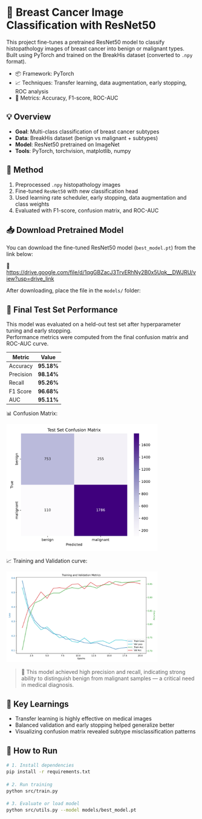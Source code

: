 
# 🧠 Breast Cancer Image Classification with ResNet50

This project fine-tunes a pretrained ResNet50 model to classify histopathology images of breast cancer into benign or malignant types.  
Built using PyTorch and trained on the BreakHis dataset (converted to `.npy` format).

- 📦 Framework: PyTorch
- 📈 Techniques: Transfer learning, data augmentation, early stopping, ROC analysis
- 🧪 Metrics: Accuracy, F1-score, ROC-AUC
  
## 💡 Overview
- **Goal**: Multi-class classification of breast cancer subtypes
- **Data**: BreakHis dataset (benign vs malignant + subtypes)
- **Model**: ResNet50 pretrained on ImageNet
- **Tools**: PyTorch, torchvision, matplotlib, numpy

## 🔬 Method
1. Preprocessed `.npy` histopathology images
2. Fine-tuned `ResNet50` with new classification head
3. Used learning rate scheduler, early stopping, data augmentation and class weights
4. Evaluated with F1-score, confusion matrix, and ROC-AUC

## 📥 Download Pretrained Model

You can download the fine-tuned ResNet50 model (`best_model.pt`) from the link below:

🔗 https://drive.google.com/file/d/1qgGBZacJ3TrvERhNy2B0x5Upk__DWJRU/view?usp=drive_link

After downloading, place the file in the `models/` folder:


## 🧪 Final Test Set Performance

This model was evaluated on a held-out test set after hyperparameter tuning and early stopping.  
Performance metrics were computed from the final confusion matrix and ROC-AUC curve.

| Metric     | Value     |
|------------|-----------|
| Accuracy   | **95.18%** |
| Precision  | **98.14%** |
| Recall     | **95.26%** |
| F1 Score   | **96.68%** |
| AUC        | **95.11%** |


📊 Confusion Matrix:

<img src="results/confusion_matrix.png" width="400">  

📈 Training and Validation curve:

<img src="results/training_val_curve.png" width="400">

> 🎯 This model achieved high precision and recall, indicating strong ability to distinguish benign from malignant samples — a critical need in medical diagnosis.

## 🧠 Key Learnings
- Transfer learning is highly effective on medical images
- Balanced validation and early stopping helped generalize better
- Visualizing confusion matrix revealed subtype misclassification patterns

## 🚀 How to Run
```bash
# 1. Install dependencies
pip install -r requirements.txt

# 2. Run training
python src/train.py

# 3. Evaluate or load model
python src/utils.py --model models/best_model.pt
